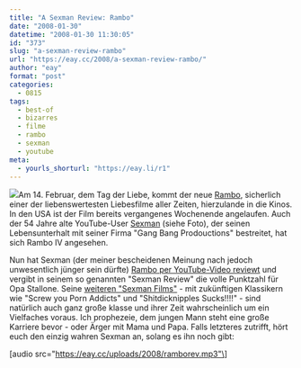 ```yaml
---
title: "A Sexman Review: Rambo"
date: "2008-01-30"
datetime: "2008-01-30 11:30:05"
id: "373"
slug: "a-sexman-review-rambo"
url: "https://eay.cc/2008/a-sexman-review-rambo/"
author: "eay"
format: "post"
categories:
  - 0815
tags:
  - best-of
  - bizarres
  - filme
  - rambo
  - sexman
  - youtube
meta:
  - yourls_shorturl: "https://eay.li/r1"
---
```


![](/uploads/2008/ramborev.jpg)Am 14. Februar, dem Tag der Liebe, kommt der neue [Rambo](http://www.imdb.com/title/tt0462499/), sicherlich einer der liebenswertesten Liebesfilme aller Zeiten, hierzulande in die Kinos. In den USA ist der Film bereits vergangenes Wochenende angelaufen. Auch der 54 Jahre alte YouTube-User [Sexman](http://www.youtube.com/user/Pruane2Forever) (siehe Foto), der seinen Lebensunterhalt mit seiner Firma "Gang Bang Prodouctions" bestreitet, hat sich Rambo IV angesehen.

Nun hat Sexman (der meiner bescheidenen Meinung nach jedoch unwesentlich jünger sein dürfte) [Rambo per YouTube-Video reviewt](http://www.youtube.com/watch?v=VCsJ5Tb6WY0) und vergibt in seinem so genannten "Sexman Review" die volle Punktzahl für Opa Stallone. Seine [weiteren "Sexman Films"](http://www.youtube.com/profile_videos?user=Pruane2Forever&p=r) - mit zukünftigen Klassikern wie "Screw you Porn Addicts" und "Shitdicknipples Sucks!!!!" - sind natürlich auch ganz große klasse und ihrer Zeit wahrscheinlich um ein Vielfaches voraus. Ich prophezeie, dem jungen Mann steht eine große Karriere bevor - oder Ärger mit Mama und Papa. Falls letzteres zutrifft, hört euch den einzig wahren Sexman an, solang es ihn noch gibt:

\[audio src="https://eay.cc/uploads/2008/ramborev.mp3"\]
